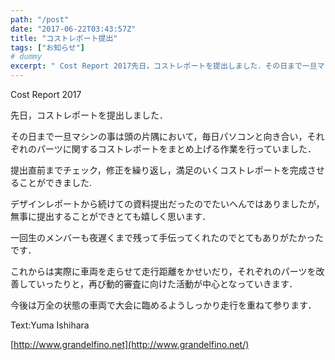 ```yaml
---
path: "/post"
date: "2017-06-22T03:43:57Z"
title: "コストレポート提出"
tags: ["お知らせ"]
# dummy
excerpt: " Cost Report 2017先日，コストレポートを提出しました．その日まで一旦マシンの事は頭の片隅において，毎日パソコンと向き合い，それぞれのパーツに関するコストレポートをまとめ上げる作業を行..."
---
```


[](22-1.jpg) Cost Report 2017

先日，コストレポートを提出しました．

その日まで一旦マシンの事は頭の片隅において，毎日パソコンと向き合い，それぞれのパーツに関するコストレポートをまとめ上げる作業を行っていました．

提出直前までチェック，修正を繰り返し，満足のいくコストレポートを完成させることができました.

デザインレポートから続けての資料提出だったのでたいへんではありましたが，無事に提出することができとても嬉しく思います．

一回生のメンバーも夜遅くまで残って手伝ってくれたのでとてもありがたかったです．

これからは実際に車両を走らせて走行距離をかせいだり，それぞれのパーツを改善していったりと，再び動的審査に向けた活動が中心となっていきます．

今後は万全の状態の車両で大会に臨めるようしっかり走行を重ねて参ります．

Text:Yuma Ishihara

[http://www.grandelfino.net](http://www.grandelfino.net/)